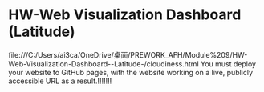 # HW-Web Visualization Dashboard (Latitude)
 
file:///C:/Users/ai3ca/OneDrive/桌面/PREWORK_AFH/Module%209/HW-Web-Visualization-Dashboard--Latitude-/cloudiness.html
You must deploy your website to GitHub pages, with the website working on a live, publicly accessible URL as a result.!!!!!!!
